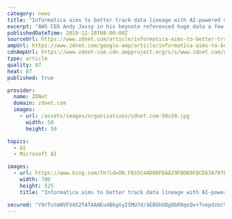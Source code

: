 ```yaml
---
category: news
title: "Informatica aims to better track data lineage with AI-powered data catalog"
excerpt: "AWS CEO Andy Jassy in his keynote referenced huge data a few times, but that may not even capture what's happening. Among Informatica's new features, its AI-powered data catalog, called Catalog of Catalogs is notable because it is trying to track data lineage across ecosystems. Catalog of Catalogs includes metadata scanners for business ..."
publishedDateTime: 2019-12-10T08:00:00Z
sourceUrl: https://www.zdnet.com/article/informatica-aims-to-better-track-data-lineage-with-ai-powered-data-catalog/
ampUrl: https://www.zdnet.com/google-amp/article/informatica-aims-to-better-track-data-lineage-with-ai-powered-data-catalog/
cdnAmpUrl: https://www-zdnet-com.cdn.ampproject.org/c/s/www.zdnet.com/google-amp/article/informatica-aims-to-better-track-data-lineage-with-ai-powered-data-catalog/
type: article
quality: 87
heat: 87
published: true

provider:
  name: ZDNet
  domain: zdnet.com
  images:
    - url: /assets/images/organizations/zdnet.com-50x50.jpg
      width: 50
      height: 50

topics:
  - AI
  - Microsoft AI

images:
  - url: https://www.bing.com/th?id=ON.FB35C4AD0DFDAA29FDDB9F8CE63A797E
    width: 700
    height: 525
    title: "Informatica aims to better track data lineage with AI-powered data catalog"

secured: "Y9rTutmNVFV4X2fATAANEu4B6gGyI5MU7d/4EBGhUDg8bR0qsQx+7vepdzUcVFQ0BJAyScoN7MgZ9faVIHTwiCa+9sYofTg4siFdthiVWDIQVKzJgxCSXs2Rp6HY0MuFXj0wsTudfyuJcHcND4GCXyXF7RFsZZ2vKjNe22Cxgbmnds3/rR7w6ftaJtcN7AX0j1JA5JWykw9gVggFrRhkFPrLOOoF7VfISRJ8q2TzewSss9j2Wgav6a9hILMXV1gSxTKZz9Wg6gusUDkJ8Qmutg==;bGk/gdeYZJKGNqZr+QMMEg=="
---
```


